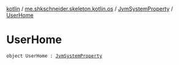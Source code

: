 [kotlin](../../index.md) / [me.shkschneider.skeleton.kotlin.os](../index.md) / [JvmSystemProperty](index.md) / [UserHome](./-user-home.md)

# UserHome

`object UserHome : `[`JvmSystemProperty`](index.md)